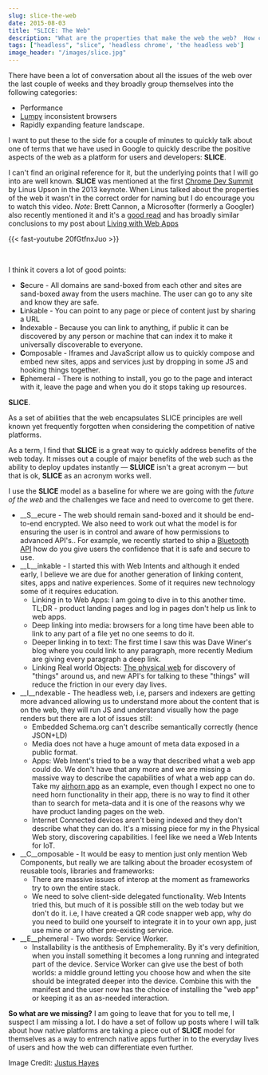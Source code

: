 ```yaml
---
slug: slice-the-web
date: 2015-08-03
title: "SLICE: The Web"
description: "What are the properties that make the web the web?  How can we keep differentiating from native to stay relevant in a mobile world?"
tags: ["headless", "slice", 'headless chrome', 'the headless web']
image_header: "/images/slice.jpg"
---
```


There have been a lot of conversation about all the issues of the web over the
last couple of weeks and they broadly group themselves into the following
categories:

* Performance
* [Lumpy](/the-lumpy-web/) inconsistent browsers
* Rapidly expanding feature landscape.

I want to put these to the side for a couple of minutes to quickly talk about
one of terms that we have used in Google to quickly describe the positive
aspects of the web as a platform for users and developers: **SLICE**.

I can't find an original reference for it, but the underlying points that I will
go into are well known.  **SLICE** was mentioned at the first [Chrome Dev
Summit](https://developer.chrome.com/devsummit) by Linus Upson in the 2013
keynote. When Linus talked about the properties of the web it wasn't in the
correct order for naming but I do encourage you to watch this video.  _Note_:
Brett Cannon, a Microsofter (formerly a Googler) also recently mentioned it and
it's a [good
read](http://nothingbutsnark.svbtle.com/going-allin-on-the-mobile-web) and has
broadly similar conclusions to my post about [Living with Web
Apps](https://paul.kinlan.me/living-with-web-apps/)

{{< fast-youtube 20fGtfnxJuo >}}

<br>
	
I think it covers a lot of good points:

* **S**ecure - All domains are sand-boxed from each other and sites are
  sand-boxed away from the users machine. The user can go to any site and know
  they are safe.
* **L**inkable - You can point to any page or piece of content just by sharing a
  URL
* **I**ndexable - Because you can link to anything, if public it can be
  discovered by any person or machine that can index it to make it universally
  discoverable to everyone.
* **C**omposable - Iframes and JavaScript allow us to quickly compose and embed
  new sites, apps and services just by dropping in some JS and hooking things
  together.
* **E**phemeral - There is nothing to install, you go to the page and interact
  with it, leave the page and when you do it stops taking up resources.
  
**SLICE**.

As a set of abilities that the web encapsulates SLICE principles are well known
yet frequently forgotten when considering the competition of native platforms. 

As a term, I find that **SLICE** is a great way to quickly address benefits of
 the web today. It misses out a couple of major benefits of the web such as the
 ability to deploy updates instantly &mdash; **SLUICE** isn't a great acronym
 &mdash; but that is ok, **SLICE** as an acronym works well.

I use the **SLICE** model as a baseline for where we are going with the *future
of the web* and the challenges we face and need to overcome to get there.

* __S__ecure - The web should remain sand-boxed and it should be end-to-end encrypted. 
  We also need to work out what the model is for ensuring the user is in control and aware 
  of how permissions to advanced API's.. For example, we recently started to ship a 
  [Bluetooth API](https://developers.google.com/web/updates/2015/07/interact-with-ble-devices-on-the-web?hl=en)
  how do you give users the confidence that it is safe and secure to use.
* __L__inkable - I started this with Web Intents and although it ended early, I believe we are due
  for another generation of linking content, sites, apps and native experiences. Some of it requires
  new technology some of it requires education.
   * Linking in to Web Apps: I am going to dive in to this another time. TL;DR - product landing pages and log in pages
     don't help us link to web apps.
   * Deep linking into media: browsers for a long time have been able to link to any part of a file
     yet no one seems to do it.
   * Deeper linking in to text: The first time I saw this was Dave Winer's blog where you could link to
     any paragraph, more recently Medium are giving every paragraph a deep link.
   * Linking Real world Objects: [The physical web](https://google.github.io/physical-web/) for discovery of "things" around us, 
     and new API's for talking to these "things" will reduce the friction in our every day lives.
* __I__ndexable - The headless web, i.e, parsers and indexers are getting more advanced allowing us to understand
  more about the content that is on the web, they will run JS and understand visually how the page renders
  but there are a lot of issues still:
   * Embedded Schema.org can't describe semantically correctly (hence JSON+LD)
   * Media does not have a huge amount of meta data exposed in a public format.
   * Apps: Web Intent's tried to be a way that described what a web app could do.  We don't have that any more
     and we are missing a massive way to describe the capabilities of what a web app can do.  Take my 
     [airhorn app](https://airhorner.com/) as an example, even though I expect no one to need horn
     functionality in their app, there is no way to find it other than to search for meta-data and it is one
     of the reasons why we have product landing pages on the web.
   * Internet Connected devices aren't being indexed and they don't describe what they can do.  It's a missing
     piece for my in the Physical Web story, discovering capabilities. I feel like we need a Web Intents for 
     IoT.
* __C__omposable - It would be easy to mention just only mention Web Components, but really we are talking 
  about the broader ecosystem of reusable tools, libraries and frameworks:
    * There are massive issues of interop at the moment as frameworks try to own the entire stack.  
    * We need to solve client-side delegated functionality.  Web Intents tried this, but much of it is possible still
      on the web today but we don't do it.  i.e, I have created a QR code snapper web app, why do you need to build 
      one yourself to integrate it in to your own app, just use mine or any other pre-existing service.
* __E__phemeral - Two words: Service Worker.
  * Installability is the antithesis of Emphemerality.  By it's very definition, when you install something it
    becomes a long running and integrated part of the device. Service Worker can give use the best of both worlds: 
    a middle ground letting you choose how and when the site should be integrated deeper into the device.  Combine
    this with the manifest and the user now has the choice of installing the "web app" or keeping it as an
    as-needed interaction.

**So what are we missing?** I am going to leave that for you to tell me, I suspect I am missing a lot. I do have a 
set of follow up posts where I will talk about how native platforms are taking a 
piece out of **SLICE** model for themselves as a way to entrench native apps further in to the
everyday lives of users and how the web can differentiate even further.

Image Credit: [Justus Hayes](https://commons.wikimedia.org/wiki/File:The_Big_Slice_-_Rome,_Italy.jpg)
